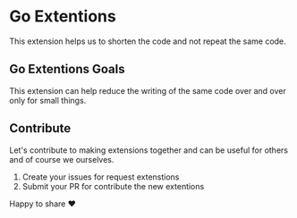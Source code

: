 # Go Extentions
This extension helps us to shorten the code and not repeat the same code.

## Go Extentions Goals
This extension can help reduce the writing of the same code over and over only for small things.

## Contribute
Let's contribute to making extensions together and can be useful for others and of course we ourselves.
1. Create your issues for request extenstions
2. Submit your PR for contribute the new extentions

Happy to share ❤️